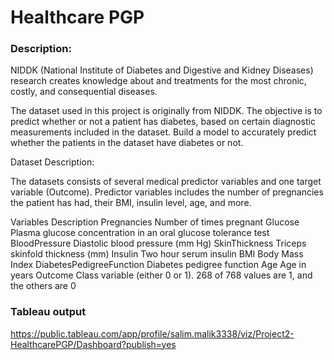 
# Healthcare PGP

### Description:

NIDDK (National Institute of Diabetes and Digestive and Kidney Diseases) research creates knowledge about and treatments for the most chronic, costly, and consequential diseases.

The dataset used in this project is originally from NIDDK. The objective is to predict whether or not a patient has diabetes, based on certain diagnostic measurements included in the dataset.
Build a model to accurately predict whether the patients in the dataset have diabetes or not.
 

Dataset Description:

The datasets consists of several medical predictor variables and one target variable (Outcome). Predictor variables includes the number of pregnancies the patient has had, their BMI, insulin level, age, and more.

Variables				Description
Pregnancies				Number of times pregnant
Glucose				Plasma glucose concentration in an oral glucose tolerance test
BloodPressure			Diastolic blood pressure (mm Hg)
SkinThickness			Triceps skinfold thickness (mm)
Insulin				Two hour serum insulin
BMI					Body Mass Index
DiabetesPedigreeFunction	Diabetes pedigree function
Age					Age in years
Outcome				Class variable (either 0 or 1). 268 of 768 values are 1, and the others are 0

### Tableau output
https://public.tableau.com/app/profile/salim.malik3338/viz/Project2-HealthcarePGP/Dashboard?publish=yes

